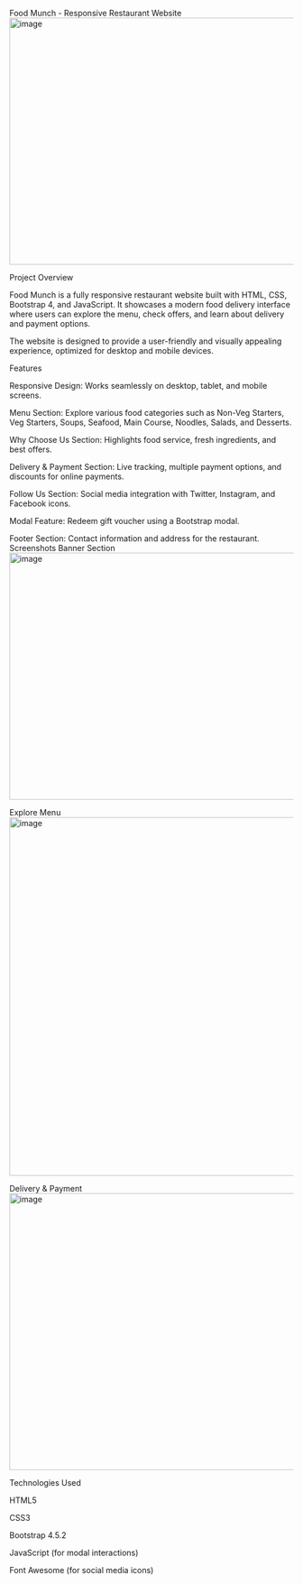 Food Munch - Responsive Restaurant Website 
<img width="558" height="438" alt="image" src="https://github.com/user-attachments/assets/22ce570d-9d3a-4989-88a0-29eef50854a7" />


Project Overview

Food Munch is a fully responsive restaurant website built with HTML, CSS, Bootstrap 4, and JavaScript. It showcases a modern food delivery interface where users can explore the menu, check offers, and learn about delivery and payment options.

The website is designed to provide a user-friendly and visually appealing experience, optimized for desktop and mobile devices.

Features

Responsive Design: Works seamlessly on desktop, tablet, and mobile screens.

Menu Section: Explore various food categories such as Non-Veg Starters, Veg Starters, Soups, Seafood, Main Course, Noodles, Salads, and Desserts.

Why Choose Us Section: Highlights food service, fresh ingredients, and best offers.

Delivery & Payment Section: Live tracking, multiple payment options, and discounts for online payments.

Follow Us Section: Social media integration with Twitter, Instagram, and Facebook icons.

Modal Feature: Redeem gift voucher using a Bootstrap modal.

Footer Section: Contact information and address for the restaurant. 
Screenshots
Banner Section
<img width="555" height="438" alt="image" src="https://github.com/user-attachments/assets/b151afd1-1be7-43dd-8a53-501f7c583258" />


Explore Menu
<img width="684" height="636" alt="image" src="https://github.com/user-attachments/assets/428369b0-70b7-4866-bac4-4d52c5a7539b" />


Delivery & Payment
<img width="574" height="491" alt="image" src="https://github.com/user-attachments/assets/0d56e10c-75ae-4e4f-8ea5-0e8a2be93035" />


Technologies Used

HTML5

CSS3

Bootstrap 4.5.2

JavaScript (for modal interactions)

Font Awesome (for social media icons)
